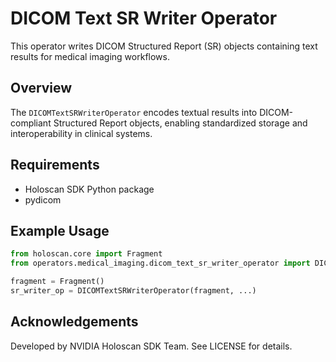 # DICOM Text SR Writer Operator

This operator writes DICOM Structured Report (SR) objects containing text results for medical imaging workflows.

## Overview

The `DICOMTextSRWriterOperator` encodes textual results into DICOM-compliant Structured Report objects, enabling standardized storage and interoperability in clinical systems.

## Requirements

- Holoscan SDK Python package
- pydicom

## Example Usage

```python
from holoscan.core import Fragment
from operators.medical_imaging.dicom_text_sr_writer_operator import DICOMTextSRWriterOperator

fragment = Fragment()
sr_writer_op = DICOMTextSRWriterOperator(fragment, ...)
```

## Acknowledgements

Developed by NVIDIA Holoscan SDK Team. See LICENSE for details.
